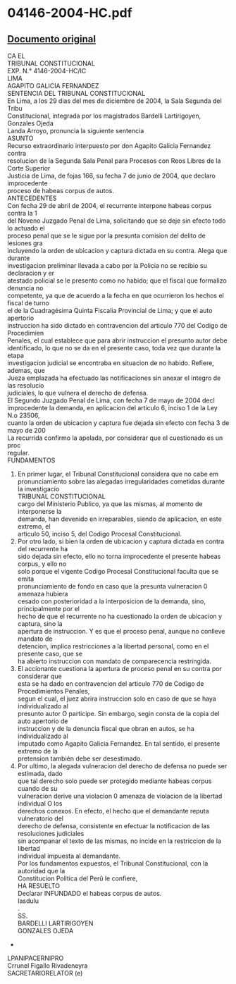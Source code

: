 
04146-2004-HC.pdf
=================
  
[Documento original](https://tc.gob.pe/jurisprudencia/2005/04146-2004-HC.pdf)  
---  
CA EL  
TRIBUNAL CONSTITUCIONAL  
EXP. N.° 4146-2004-HC/IC  
LIMA  
AGAPITO GALICIA FERNANDEZ  
SENTENCIA DEL TRIBUNAL CONSTITUCIONAL  
En Lima, a los 29 dias del mes de diciembre de 2004, la Sala Segunda del Tribu  
Constitucional, integrada por los magistrados Bardelli Lartirigoyen, Gonzales Ojeda  
Landa Arroyo, pronuncia la siguiente sentencia  
ASUNTO  
Recurso extraordinario interpuesto por don Agapito Galicia Fernandez contra  
resolucion de la Segunda Sala Penal para Procesos con Reos Libres de la Corte Superior  
Justicia de Lima, de fojas 166, su fecha 7 de junio de 2004, que declaro improcedente  
proceso de habeas corpus de autos.  
ANTECEDENTES  
Con fecha 29 de abril de 2004, el recurrente interpone habeas corpus contra la 1  
del Noveno Juzgado Penal de Lima, solicitando que se deje sin efecto todo lo actuado el  
proceso penal que se le sigue por la presunta comision del delito de lesiones gra  
incluyendo la orden de ubicacion y captura dictada en su contra. Alega que durante  
investigacion preliminar llevada a cabo por la Policia no se recibio su declaracion y er  
atestado policial se le presento como no habido; que el fiscal que formalizo denuncia no  
competente, ya que de acuerdo a la fecha en que ocurrieron los hechos el fiscal de turno  
el de la Cuadragésima Quinta Fiscalia Provincial de Lima; y que el auto apertorio  
instruccion ha sido dictado en contravencion del articulo 770 del Codigo de Procedimien  
Penales, el cual establece que para abrir instruccion el presunto autor debe  
identificado, lo que no se da en el presente caso, toda vez que durante la etapa  
investigacion judicial se encontraba en situacion de no habido. Refiere, ademas, que  
Jueza emplazada ha efectuado las notificaciones sin anexar el integro de las resolucio  
judiciales, lo que vulnera el derecho de defensa.  
El Segundo Juzgado Penal de Lima, con fecha 7 de mayo de 2004 decl  
improcedente la demanda, en aplicacion del articulo 6, inciso 1 de la Ley N.o 23506,  
cuanto la orden de ubicacion y captura fue dejada sin efecto con fecha 3 de mayo de 200  
La recurrida confirmo la apelada, por considerar que el cuestionado es un proc  
regular.  
FUNDAMENTOS  
1. En primer lugar, el Tribunal Constitucional considera que no cabe em  
pronunciamiento sobre las alegadas irregularidades cometidas durante la investigacio  
TRIBUNAL CONSTITUCIONAL  
cargo del Ministerio Publico, ya que las mismas, al momento de interponerse la  
demanda, han devenido en irreparables, siendo de aplicacion, en este extremo, el  
articulo 50, inciso 5, del Codigo Procesal Constitucional.  
2. Por otro lado, si bien la orden de ubicacion y captura dictada en contra del recurrente ha  
sido dejada sin efecto, ello no torna improcedente el presente habeas corpus, y ello no  
solo porque el vigente Codigo Procesal Constitucional faculta que se emita  
pronunciamiento de fondo en caso que la presunta vulneracion 0 amenaza hubiera  
cesado con posterioridad a la interposicion de la demanda, sino, principalmente por el  
hecho de que el recurrente no ha cuestionado la orden de ubicacion y captura, sino la  
apertura de instruccion. Y es que el proceso penal, aunque no conlleve mandato de  
detencion, implica restricciones a la libertad personal, como en el presente caso, que se  
ha abierto instruccion con mandato de comparecencia restringida.  
3. El accionante cuestiona la apertura de proceso penal en su contra por considerar que  
esta se ha dado en contravencion del articulo 770 de Codigo de Procedimientos Penales,  
segun el cual, el juez abrira instruccion solo en caso de que se haya individualizado al  
presunto autor O participe. Sin embargo, segin consta de la copia del auto apertorio de  
instruccion y de la denuncia fiscal que obran en autos, se ha individualizado al  
imputado como Agapito Galicia Fernandez. En tal sentido, el presente extremo de la  
pretension también debe ser desestimado.  
4. Por ultimo, la alegada vulneracion del derecho de defensa no puede ser estimada, dado  
que tal derecho solo puede ser protegido mediante habeas corpus cuando de su  
vulneracion derive una violacion 0 amenaza de violacion de la libertad individual O los  
derechos conexos. En efecto, el hecho que el demandante reputa vulneratorio del  
derecho de defensa, consistente en efectuar la notificacion de las resoluciones judiciales  
sin acompanar el texto de las mismas, no incide en la restriccion de la libertad  
individual impuesta al demandante.  
Por los fundamentos expuestos, el Tribunal Constitucional, con la autoridad que la  
Constitucion Politica del Perû le confiere,  
HA RESUELTO  
Declarar INFUNDADO el habeas corpus de autos.  
lasdulu  
.  
SS.  
BARDELLI LARTIRIGOYEN  
GONZALES OJEDA  
-  
LPANIPACERNIPRO  
Crrunel Figallo Rivadeneyra  
SACRETARIORELATOR (e)